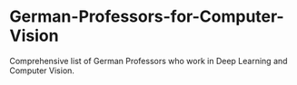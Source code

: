 # German-Professors-for-Computer-Vision
Comprehensive list of German Professors who work in Deep Learning and Computer Vision.

